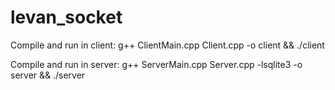 # levan_socket
Compile and run in client:  g++ ClientMain.cpp Client.cpp -o client && ./client

Compile and run in server:  g++ ServerMain.cpp Server.cpp -lsqlite3 -o server && ./server
